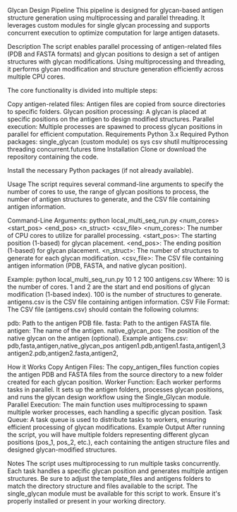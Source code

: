 Glycan Design Pipeline
This pipeline is designed for glycan-based antigen structure generation using multiprocessing and parallel threading. It leverages custom modules for single glycan processing and supports concurrent execution to optimize computation for large antigen datasets.

Description
The script enables parallel processing of antigen-related files (PDB and FASTA formats) and glycan positions to design a set of antigen structures with glycan modifications. Using multiprocessing and threading, it performs glycan modification and structure generation efficiently across multiple CPU cores.

The core functionality is divided into multiple steps:

Copy antigen-related files: Antigen files are copied from source directories to specific folders.
Glycan position processing: A glycan is placed at specific positions on the antigen to design modified structures.
Parallel execution: Multiple processes are spawned to process glycan positions in parallel for efficient computation.
Requirements
Python 3.x
Required Python packages:
single_glycan (custom module)
os
sys
csv
shutil
multiprocessing
threading
concurrent.futures
time
Installation
Clone or download the repository containing the code.

Install the necessary Python packages (if not already available).

Usage
The script requires several command-line arguments to specify the number of cores to use, the range of glycan positions to process, the number of antigen structures to generate, and the CSV file containing antigen information.

Command-Line Arguments:
python local_multi_seq_run.py <num_cores> <start_pos> <end_pos> <n_struct> <csv_file>
<num_cores>: The number of CPU cores to utilize for parallel processing.
<start_pos>: The starting position (1-based) for glycan placement.
<end_pos>: The ending position (1-based) for glycan placement.
<n_struct>: The number of structures to generate for each glycan modification.
<csv_file>: The CSV file containing antigen information (PDB, FASTA, and native glycan position).

Example:
python local_multi_seq_run.py 10 1 2 100 antigens.csv
Where:
10 is the number of cores.
1 and 2 are the start and end positions of glycan modification (1-based index).
100 is the number of structures to generate.
antigens.csv is the CSV file containing antigen information.
CSV File Format:
The CSV file (antigens.csv) should contain the following columns:

pdb: Path to the antigen PDB file.
fasta: Path to the antigen FASTA file.
antigen: The name of the antigen.
native_glycan_pos: The position of the native glycan on the antigen (optional).
Example antigens.csv:
pdb,fasta,antigen,native_glycan_pos
antigen1.pdb,antigen1.fasta,antigen1,3
antigen2.pdb,antigen2.fasta,antigen2,

How it Works
Copy Antigen Files: The copy_antigen_files function copies the antigen PDB and FASTA files from the source directory to a new folder created for each glycan position.
Worker Function: Each worker performs tasks in parallel. It sets up the antigen folders, processes glycan positions, and runs the glycan design workflow using the Single_Glycan module.
Parallel Execution: The main function uses multiprocessing to spawn multiple worker processes, each handling a specific glycan position.
Task Queue: A task queue is used to distribute tasks to workers, ensuring efficient processing of glycan modifications.
Example Output
After running the script, you will have multiple folders representing different glycan positions (pos_1, pos_2, etc.), each containing the antigen structure files and designed glycan-modified structures.

Notes
The script uses multiprocessing to run multiple tasks concurrently. Each task handles a specific glycan position and generates multiple antigen structures.
Be sure to adjust the template_files and antigens folders to match the directory structure and files available to the script.
The single_glycan module must be available for this script to work. Ensure it's properly installed or present in your working directory.

